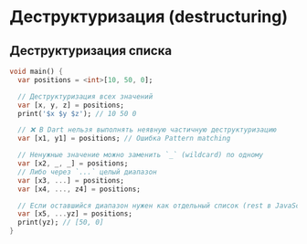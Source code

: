 # Деструктуризация (destructuring)

## Деструктуризация списка

```dart _code/list_destructuring.dart
void main() {
  var positions = <int>[10, 50, 0];

  // Деструктуризация всех значений
  var [x, y, z] = positions;
  print('$x $y $z'); // 10 50 0

  // ❌ В Dart нельзя выполнять неявную частичную деструктуризацию
  var [x1, y1] = positions; // Ошибка Pattern matching

  // Ненужные значение можно заменить `_` (wildcard) по одному
  var [x2, _, _] = positions;
  // Либо через `...` целый диапазон
  var [x3, ...] = positions;
  var [x4, ..., z4] = positions;

  // Если оставшийся диапазон нужен как отдельный список (rest в JavaScript)
  var [x5, ...yz] = positions;
  print(yz); // [50, 0]
}
```

